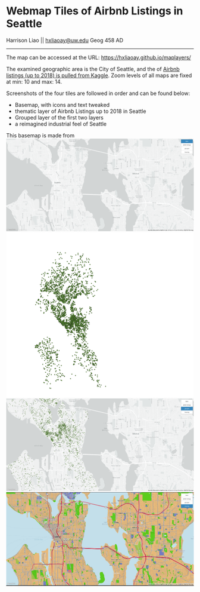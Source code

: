 # Webmap Tiles of Airbnb Listings in Seattle
Harrison Liao || hxliaoay@uw.edu
Geog 458 AD

---

The map can be accessed at the URL:  https://hxliaoay.github.io/maplayers/

The examined geographic area is the City of Seattle, and the of [Airbnb listings (up to 2018) is pulled from Kaggle](https://www.kaggle.com/datasets/airbnb/seattle).  Zoom levels of all maps are fixed at min: 10 and max: 14.

Screenshots of the four tiles are followed in order and can be found below:

- Basemap, with icons and text tweaked
- thematic layer of Airbnb Listings up to 2018 in Seattle
- Grouped layer of the first two layers
- a reimagined industrial feel of Seattle

This basemap is made from 
![base](img/base.png)
![airbnblistings](img/airbnblistings.png)
![grouped](img/grouped.png)
![housing](img/housing.png)



